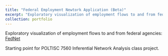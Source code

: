 ```yaml
---
title: "Federal Employment Newtork Application (Beta)"
excerpt: "Exploratory visualization of employment flows to and from federal agencies<br/><img src='/images/fednet.png'>"
collection: portfolio
---
```


Exploratory visualization of employment flows to and from federal agencies: [FedNet](https://blainster.shinyapps.io/FedNet/)

Starting point for POLTISC 7560 Inferential Network Analysis class project.
